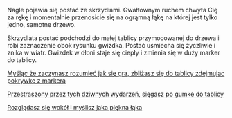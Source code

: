 Nagle pojawia się postać ze skrzydłami. 
Gwałtownym ruchem chwyta Cię za rękę i momentalnie przenosicie się na ogrąmną łąkę 
na której jest tylko jedno, samotne drzewo.


Skrzydlata postać podchodzi do małej tablicy przymocowanej do drzewa i robi zaznaczenie
obok rysunku gwizdka. Postać uśmiecha się życzliwie i znika w wiatr. Gwizdek w dłoni 
staje się ciepły i zmienia się w duży marker do tablicy.


[Myśląc że zaczynasz rozumieć jak się gra, zbliżasz się do tablicy zdejmujac pokrywke z markera](zmarkerem/zmarkerem.md)

[Przestraszony przez tych dziwnych wydarzeń, sięgasz po gumke do tablicy](zgumka/zgumka.md)

[Rozglądasz się wokół i myślisz jaka piękna łąka](zlaka/zlaka.md)